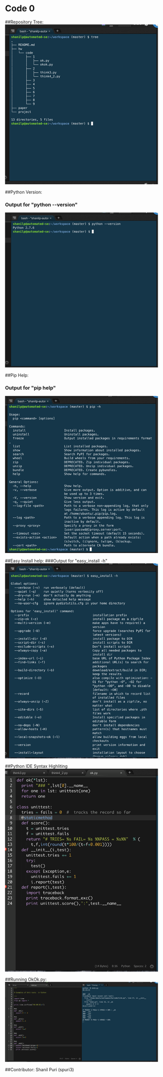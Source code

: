 # Code 0
##Repository Tree:
![Alt text](repo-tree.png?raw=true)

##Python Version:
### Output for "python --version"
![Alt text](python-version.png?raw=true)

##Pip Help:
### Output for "pip help"
![Alt text](pip-h-out.png?raw=true)

##Easy Install help:
###Output for "easy_install -h"
![Alt text](easy_install-out.png?raw=true)

##Python IDE Syntax Highliting
![Alt text](python-ide.png?raw=true)

##Running OkOk.py:
![Alt text](okok-py.png?raw=true)

##Contributor:
Shanil Puri (spuri3)